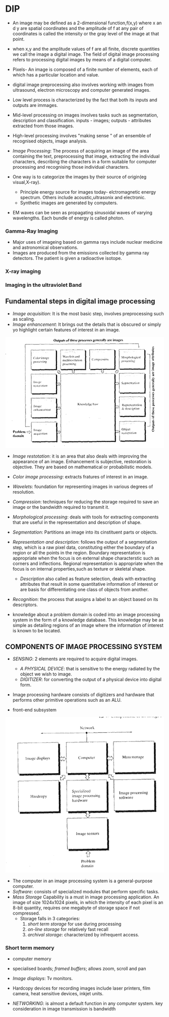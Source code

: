# DIP
- An image may be defined as a 2-dimensional function,f(x,y) where x an d y are spatial coordinates and the amplitude of f at any pair of coordinates is called the intensity or the gray level of the image at that point.

- when x,y and the amplitude values of f are all finite, discrete quantities we call the image a digital image. The field of digital image processing refers to processing digital images by means of a digital computer.

- Pixels- An image is composed of a finite number of elements, each of which has a particular location and value.

- digital image preprocessing also involves working with images from ultrasound, electron microscopy and computer generated images.

- Low level process is characterized by the fact that both its inputs and outputs are immages.

- Mid-level processing on images involves tasks such as segmentation, description and classification. inputs - images; outputs - attributes extracted from those images.

- High-level processing involves "making sense " of an ensemble of recognised objects, image analysis.

- _Image Processing_: The process of acquiring an image of the area containing the text, preprocessing that image, extracting the individual characters, describing the characters in a form suitable for computer processing and recognising those individual characters.

- One way is to categorize the images by their source of origin(eg visual,X-ray). 
    - Principle energy source for images today- elctromagnetic energy spectrum. Others include acoustic,ultrasonix and electronic.
    - Synthetic images are generated by computers.
- EM waves can be seen as propagating sinusoidal waves of varying wavelengths. Each bundle of energy is called photon.

### Gamma-Ray Imaging
- Major uses of imageing based on gamma rays include nuclear medicine and astronomical observations.
- Images are produced from the emissions collected by gamma ray detectors. The patient is given a radioactive isotope.

### X-ray imaging
### Imaging in the ultraviolet Band

## Fundamental steps in digital image processing 
- _Image acquisition_: It is the most basic step, involves preprocessing such as scaling.
- _Image enhancement_: It brings out the details that is obscured or simply yo highlight certain features of interest in an image.

![alt text](images/image.png)

- _Image restotation_: it is an area that also deals with improving the appearance of an image. Enhancement is subjective, restoration is objective. They are based on mathematical or probabilistic models.

- _Color image processing_:  extracts fratures of interest in an image.

- _Wavelets_: foundation for representing images in various degrees of resolution.

- _Compression_: techniques for reducing the storage required to save an image or the bandwidth required to transmit it.

- _Morphological processing_: deals with tools for extracting components that are useful in the representation and description of shape.
- _Segmentation_: Partitions an image into its cinstituent parts or objects. 
- _Representation and description_: follows the output of a segmentation step, which is a raw pixel data, constituting either the boundary of a region or all the points in the region. Boundary representation is appropriate when the focus is on external shape characterstic such as corners and inflections. Regional representation is appropriate when the focus is on internal properties,such as texture or skeletal shape.
    - _Description_ also called as feature selection, deals with extracting attributes that result in some quantitative information of interest or are basis for differentiating one class of objects from another.

- _Recognition_: the process that assigns a label to an object based on its descriptors.

- knowledge about a problem domain is coded into an image processing system in the form of a knowledge database. This knowledge may be as simple as detailing regions of an image where the information of interest is known to be located.

## COMPONENTS OF IMAGE PROCESSING SYSTEM

- _SENSING_: 2 elements are required to acquire digital images. 
    - _A PHYSICAL DEVICE_: that is sensitive to the energy radiated by the object we wish to image.
    - _DIGITIZER_: for converting the output of a physical device into digital form.

- Image processing hardware consists of digitizers and hardware that performs other primitive operations such as an ALU.
- front-end subsystem

![alt text](images/image1.png)

- The computer in an image processing system is a general-purpose computer. 
- _Software_: consists of specialized modules that perform specific tasks. 
- _Mass Storage_ Capability is a must in image processing application. An image of size 1024x1024 pixels, in which the intensity of each pixel is an 8-bit quantity, requires one megabyte of storage space if not compressed.
    - Storage falls in 3 categories:
        1. _short term storage_ for use during processing
        2. _on-line storage_ for relatively fast recall
        3. _archival storage_: characterized by infrequent access.
### Short term memory
- computer memory
- specialised boards; _framed buffers_; allows zoom, scroll and pan

- _Image displays_: Tv monitors.
- Hardcopy devices for recording images include laser printers, film camera, heat sensitive devices, inkjet units.
- _NETWORKING_: is almost a default function in any computer system. key consideration in image transmission is bandwidth
